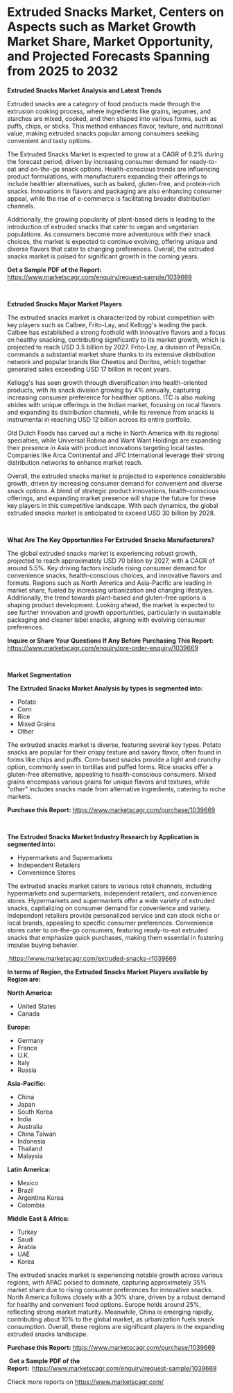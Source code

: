 <p><h1>Extruded Snacks Market, Centers on Aspects such as Market Growth Market Share, Market Opportunity, and Projected Forecasts Spanning from 2025 to 2032</h1></p><p><strong>Extruded Snacks Market Analysis and Latest Trends</strong></p>
<p><p>Extruded snacks are a category of food products made through the extrusion cooking process, where ingredients like grains, legumes, and starches are mixed, cooked, and then shaped into various forms, such as puffs, chips, or sticks. This method enhances flavor, texture, and nutritional value, making extruded snacks popular among consumers seeking convenient and tasty options.</p><p>The Extruded Snacks Market is expected to grow at a CAGR of 6.2% during the forecast period, driven by increasing consumer demand for ready-to-eat and on-the-go snack options. Health-conscious trends are influencing product formulations, with manufacturers expanding their offerings to include healthier alternatives, such as baked, gluten-free, and protein-rich snacks. Innovations in flavors and packaging are also enhancing consumer appeal, while the rise of e-commerce is facilitating broader distribution channels.</p><p>Additionally, the growing popularity of plant-based diets is leading to the introduction of extruded snacks that cater to vegan and vegetarian populations. As consumers become more adventurous with their snack choices, the market is expected to continue evolving, offering unique and diverse flavors that cater to changing preferences. Overall, the extruded snacks market is poised for significant growth in the coming years.</p></p>
<p><strong>Get a Sample PDF of the Report:&nbsp;</strong> <a href="https://www.marketscagr.com/enquiry/request-sample/1039669?utm_campaign=1889&utm_medium=2&utm_source=Github&utm_content=ia&utm_term=15022025&utm_id=extruded-snacks">https://www.marketscagr.com/enquiry/request-sample/1039669</a></p>
<p>&nbsp;</p>
<p><strong>Extruded Snacks Major Market Players</strong></p>
<p><p>The extruded snacks market is characterized by robust competition with key players such as Calbee, Frito-Lay, and Kellogg's leading the pack. Calbee has established a strong foothold with innovative flavors and a focus on healthy snacking, contributing significantly to its market growth, which is projected to reach USD 3.5 billion by 2027. Frito-Lay, a division of PepsiCo, commands a substantial market share thanks to its extensive distribution network and popular brands like Cheetos and Doritos, which together generated sales exceeding USD 17 billion in recent years.</p><p>Kellogg's has seen growth through diversification into health-oriented products, with its snack division growing by 4% annually, capturing increasing consumer preference for healthier options. ITC is also making strides with unique offerings in the Indian market, focusing on local flavors and expanding its distribution channels, while its revenue from snacks is instrumental in reaching USD 12 billion across its entire portfolio.</p><p>Old Dutch Foods has carved out a niche in North America with its regional specialties, while Universal Robina and Want Want Holdings are expanding their presence in Asia with product innovations targeting local tastes. Companies like Arca Continental and JFC International leverage their strong distribution networks to enhance market reach.</p><p>Overall, the extruded snacks market is projected to experience considerable growth, driven by increasing consumer demand for convenient and diverse snack options. A blend of strategic product innovations, health-conscious offerings, and expanding market presence will shape the future for these key players in this competitive landscape. With such dynamics, the global extruded snacks market is anticipated to exceed USD 30 billion by 2028.</p></p>
<p>&nbsp;</p>
<p><strong>What Are The Key Opportunities For Extruded Snacks Manufacturers?</strong></p>
<p><p>The global extruded snacks market is experiencing robust growth, projected to reach approximately USD 70 billion by 2027, with a CAGR of around 5.5%. Key driving factors include rising consumer demand for convenience snacks, health-conscious choices, and innovative flavors and formats. Regions such as North America and Asia-Pacific are leading in market share, fueled by increasing urbanization and changing lifestyles. Additionally, the trend towards plant-based and gluten-free options is shaping product development. Looking ahead, the market is expected to see further innovation and growth opportunities, particularly in sustainable packaging and cleaner label snacks, aligning with evolving consumer preferences.</p></p>
<p><strong>Inquire or Share Your Questions If Any Before Purchasing This Report:</strong> <a href="https://www.marketscagr.com/enquiry/pre-order-enquiry/1039669?utm_campaign=1889&utm_medium=2&utm_source=Github&utm_content=ia&utm_term=15022025&utm_id=extruded-snacks">https://www.marketscagr.com/enquiry/pre-order-enquiry/1039669</a></p>
<p>&nbsp;</p>
<p><strong>Market Segmentation</strong></p>
<p><strong>The Extruded Snacks Market Analysis by types is segmented into:</strong></p>
<p><ul><li>Potato</li><li>Corn</li><li>Rice</li><li>Mixed Grains</li><li>Other</li></ul></p>
<p><p>The extruded snacks market is diverse, featuring several key types. Potato snacks are popular for their crispy texture and savory flavor, often found in forms like chips and puffs. Corn-based snacks provide a light and crunchy option, commonly seen in tortillas and puffed forms. Rice snacks offer a gluten-free alternative, appealing to health-conscious consumers. Mixed grains encompass various grains for unique flavors and textures, while "other" includes snacks made from alternative ingredients, catering to niche markets.</p></p>
<p><strong>Purchase this Report:&nbsp;</strong><a href="https://www.marketscagr.com/purchase/1039669?utm_campaign=1889&utm_medium=2&utm_source=Github&utm_content=ia&utm_term=15022025&utm_id=extruded-snacks">https://www.marketscagr.com/purchase/1039669</a></p>
<p>&nbsp;</p>
<p><strong>The Extruded Snacks Market Industry Research by Application is segmented into:</strong></p>
<p><ul><li>Hypermarkets and Supermarkets</li><li>Independent Retailers</li><li>Convenience Stores</li></ul></p>
<p><p>The extruded snacks market caters to various retail channels, including hypermarkets and supermarkets, independent retailers, and convenience stores. Hypermarkets and supermarkets offer a wide variety of extruded snacks, capitalizing on consumer demand for convenience and variety. Independent retailers provide personalized service and can stock niche or local brands, appealing to specific consumer preferences. Convenience stores cater to on-the-go consumers, featuring ready-to-eat extruded snacks that emphasize quick purchases, making them essential in fostering impulse buying behavior.</p></p>
<p><a href="https://www.marketscagr.com/extruded-snacks-r1039669?utm_campaign=1889&utm_medium=2&utm_source=Github&utm_content=ia&utm_term=15022025&utm_id=extruded-snacks">&nbsp;https://www.marketscagr.com/extruded-snacks-r1039669</a></p>
<p><strong>In terms of Region, the Extruded Snacks Market Players available by Region are:</strong></p>
<p>
    <p> <strong> North America: </strong>
        <ul>
            <li>United States</li>
            <li>Canada</li>
        </ul>
        </p> 
    <p> <strong> Europe: </strong>
        <ul>
            <li>Germany</li>
            <li>France</li>
            <li>U.K.</li>
            <li>Italy</li>
            <li>Russia</li>
        </ul>
        </p> 
    <p> <strong> Asia-Pacific: </strong>
        <ul>
            <li>China</li>
            <li>Japan</li>
            <li>South Korea</li>
            <li>India</li>
            <li>Australia</li>
            <li>China Taiwan</li>
            <li>Indonesia</li>
            <li>Thailand</li>
            <li>Malaysia</li>
        </ul>
        </p> 
    <p> <strong> Latin America: </strong>
        <ul>
            <li>Mexico</li>
            <li>Brazil</li>
            <li>Argentina Korea</li>
            <li>Colombia</li>
        </ul>
        </p> 
    <p> <strong> Middle East & Africa: </strong>
        <ul>
            <li>Turkey</li>
            <li>Saudi</li>
            <li>Arabia</li>
            <li>UAE</li>
            <li>Korea</li>
        </ul>
    </p>
    </p>
<p><p>The extruded snacks market is experiencing notable growth across various regions, with APAC poised to dominate, capturing approximately 35% market share due to rising consumer preferences for innovative snacks. North America follows closely with a 30% share, driven by a robust demand for healthy and convenient food options. Europe holds around 25%, reflecting strong market maturity. Meanwhile, China is emerging rapidly, contributing about 10% to the global market, as urbanization fuels snack consumption. Overall, these regions are significant players in the expanding extruded snacks landscape.</p></p>
<p><strong>Purchase this Report: </strong><a href="https://www.marketscagr.com/purchase/1039669?utm_campaign=1889&utm_medium=2&utm_source=Github&utm_content=ia&utm_term=15022025&utm_id=extruded-snacks">https://www.marketscagr.com/purchase/1039669</a></p>
<p>&nbsp;<strong>Get a Sample PDF of the Report:&nbsp;&nbsp;</strong><a href="https://www.marketscagr.com/enquiry/request-sample/1039669?utm_campaign=1889&utm_medium=2&utm_source=Github&utm_content=ia&utm_term=15022025&utm_id=extruded-snacks">https://www.marketscagr.com/enquiry/request-sample/1039669</a></p>
<p><strong></strong></p>
<p>Check more reports on <a href="https://www.marketscagr.com/?utm_campaign=1889&utm_medium=2&utm_source=Github&utm_content=ia&utm_term=15022025&utm_id=extruded-snacks">https://www.marketscagr.com/</a></p>